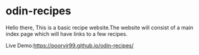 # odin-recipes

Hello there,
This is a basic recipe website.The website will consist of a main index page which will have links to a few recipes.

Live Demo:https://poorvir99.github.io/odin-recipes/
